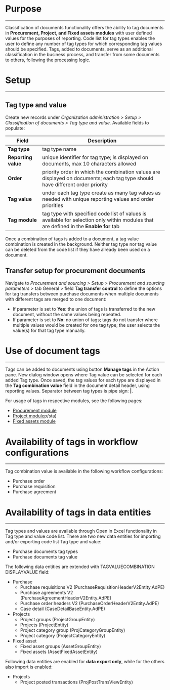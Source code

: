 # Purpose

---

Classification of documents functionality offers the ability to tag documents in **Procurement, Project, and Fixed assets modules** with user defined values for the purposes of reporting. Code list for tag types enables the user to define any number of tag types for which corresponding tag values should be specified. Tags, added to documents, serve as an additional classification in the business process, and transfer from some documents to others, following the processing logic. 

# Setup 

---
## Tag type and value

Create new records under _Organization administration > Setup > Classification of documents > Tag type and value._ Available fields to populate:

|**Field**  | **Description** |
|---------------|---------------|
| **Tag type** | tag type name |
| **Reporting value** | unique identifier for tag type; is displayed on documents, max 10 characters allowed |
|  **Order**| priority order in which the combination values are displayed on documents; each tag type should have different order priority|
|  **Tag value**| under each tag type create as many tag values as needed with unique reporting values and order priorities  |
| **Tag module**| tag type with specified code list of values is available for selection only within modules that are defined in the **Enable for** tab
Once a combination of tags is added to a document, a tag value combination is created in the background. Neither tag type nor tag value can be deleted from the code list if they have already been used on a document. 


## Transfer setup for procurement documents
Navigate to _Procurement and sourcing > Setup > Procurement and sourcing parameters_ > tab General > field **Tag transfer control** to define the options for tag transfers between purchase documents when multiple documents with different tags are merged to one document:
- If parameter is set to **Yes**: the union of tags is transferred to the new document, without the same values being repeated.
- If parameter is set to **No**: no union of tags; tags do not transfer where multiple values would be created for one tag type; the user selects the value(s) for that tag type manually. 


# Use of document tags

---
Tags can be added to documents using button **Manage tags** in the Action pane. New dialog window opens where Tag value can be selected for each added Tag type. Once saved, the tag values for each type are displayed in the **Tag combination value** field in the document detail header, using reporting values. Separator between tag types is pipe sign: **|**.

For usage of tags in respective modules, see the following pages:
- [Procurement module](/Help/Standalone-solutions-\(Suite\)/Document-classification/Procurement-module)
- [Project module](/Help/Standalone-solutions-\(Suite\)/Document-classification/Project-module)p/sta)
- [Fixed assets module](/Help/Standalone-solutions-\(Suite\)/Document-classification/Fixed-assets-module)

# Availability of tags in workflow configurations

---
Tag combination value is available in the following workflow configurations:
- Purchase order 
- Purchase requisition  
- Purchase agreement

# Availability of tags in data entities 

---

Tag types and values are available through Open in Excel functionality in Tag type and value code list. There are two new data entities for importing and/or exporting code list Tag type and value:
- Purchase documents tag types
- Purchase documents tag value

The following data entities are extended with TAGVALUECOMBINATION DISPLAYVALUE field:
- Purchase
  - Purchase requisitions V2 (PurchaseRequisitionHeaderV2Entity.AdPE) 
  - Purchase agreements V2 (PurchaseAgreementHeaderV2Entity.AdPE) 
  - Purchase order headers V2 (PurchaseOrderHeaderV2Entity.AdPE) 
  - Case detail (CaseDetailBaseEntity.AdPE)
- Projects
  - Project groups (ProjectGroupEntity)
  - Projects (ProjectEntity)
  - Project category group (ProjCategoryGroupEntity)
  - Project category (ProjectCategoryEntity)
- Fixed asset
  - Fixed asset groups (AssetGroupEntity)
  - Fixed assets (AssetFixedAssetEntity)


Following data entities are enabled for **data export only**, while for the others also import is enabled:
- Projects
  - Project posted transactions (ProjPostTransViewEntity)
